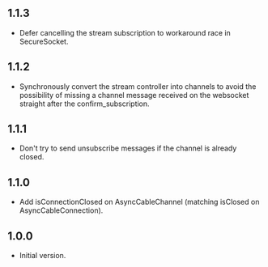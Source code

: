 ## 1.1.3

- Defer cancelling the stream subscription to workaround race in SecureSocket.

## 1.1.2

- Synchronously convert the stream controller into channels to avoid the possibility of missing a channel message received on the websocket straight after the confirm_subscription.

## 1.1.1

- Don't try to send unsubscribe messages if the channel is already closed.

## 1.1.0

- Add isConnectionClosed on AsyncCableChannel (matching isClosed on AsyncCableConnection).

## 1.0.0

- Initial version.

